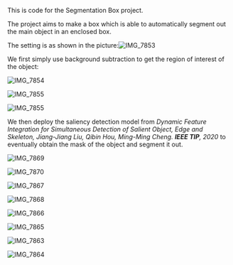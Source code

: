 This is code for the Segmentation Box project.

The project aims to make a box which is able to automatically segment out the main object in an enclosed box.

The setting is as shown in the picture:![IMG_7853](https://github.com/A-Zenith/SegBox/blob/main/imgs/IMG_7853.JPG)

We first simply use background subtraction to get the region of interest of the object:

![IMG_7854](https://github.com/A-Zenith/SegBox/blob/main/imgs/IMG_7854.JPG)

![IMG_7855](https://github.com/A-Zenith/SegBox/blob/main/imgs/IMG_7855.JPG)


![IMG_7855](https://github.com/A-Zenith/SegBox/blob/main/imgs/IMG_7856.PNG)

We then deploy the saliency detection model from *Dynamic Feature Integration for Simultaneous Detection of Salient Object, Edge and Skeleton, Jiang-Jiang Liu, Qibin Hou, Ming-Ming Cheng. **IEEE TIP**, 2020* to eventually obtain the mask of the object and segment it out.



![IMG_7869](https://github.com/A-Zenith/SegBox/blob/main/imgs/IMG_7869.PNG)

![IMG_7870](https://github.com/A-Zenith/SegBox/blob/main/imgs/IMG_7870.PNG)

![IMG_7867](https://github.com/A-Zenith/SegBox/blob/main/imgs/IMG_7867.PNG)

![IMG_7868](https://github.com/A-Zenith/SegBox/blob/main/imgs/IMG_7868.PNG)

![IMG_7866](https://github.com/A-Zenith/SegBox/blob/main/imgs/IMG_7866.PNG)

![IMG_7865](https://github.com/A-Zenith/SegBox/blob/main/imgs/IMG_7865.PNG)

![IMG_7863](https://github.com/A-Zenith/SegBox/blob/main/imgs/IMG_7863.PNG)

![IMG_7864](https://github.com/A-Zenith/SegBox/blob/main/imgs/IMG_7864.PNG)

